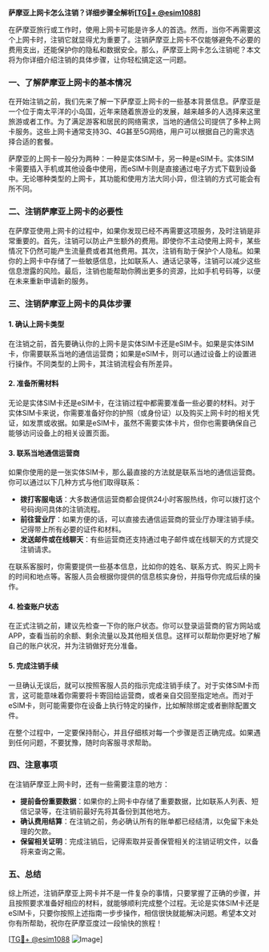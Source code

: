 **萨摩亚上网卡怎么注销？详细步骤全解析[[TG💪+ @esim1088](https://t.me/s/esim1088)]**

在萨摩亚旅行或工作时，使用上网卡可能是许多人的首选。然而，当你不再需要这个上网卡时，注销它就显得尤为重要了。注销萨摩亚上网卡不仅能够避免不必要的费用支出，还能保护你的隐私和数据安全。那么，萨摩亚上网卡怎么注销呢？本文将为你详细介绍注销的具体步骤，让你轻松搞定这一问题。

### 一、了解萨摩亚上网卡的基本情况

在开始注销之前，我们先来了解一下萨摩亚上网卡的一些基本背景信息。萨摩亚是一个位于南太平洋的小岛国，近年来随着旅游业的发展，越来越多的人选择来这里旅游或者工作。为了满足游客和居民的网络需求，当地的通信公司提供了多种上网卡服务。这些上网卡通常支持3G、4G甚至5G网络，用户可以根据自己的需求选择合适的套餐。

萨摩亚的上网卡一般分为两种：一种是实体SIM卡，另一种是eSIM卡。实体SIM卡需要插入手机或其他设备中使用，而eSIM卡则是直接通过电子方式下载到设备中。无论哪种类型的上网卡，其功能和使用方法大同小异，但注销的方式可能会有所不同。

### 二、注销萨摩亚上网卡的必要性

在萨摩亚使用上网卡的过程中，如果你发现已经不再需要这项服务，及时注销是非常重要的。首先，注销可以防止产生额外的费用。即使你不主动使用上网卡，某些情况下仍然可能产生流量费或者其他费用。其次，注销有助于保护个人隐私。如果你的上网卡中存储了一些敏感信息，比如联系人、通话记录等，注销可以减少这些信息泄露的风险。最后，注销也能帮助你腾出更多的资源，比如手机号码等，以便在未来重新申请新的服务。

### 三、注销萨摩亚上网卡的具体步骤

#### 1. 确认上网卡类型

在注销之前，首先要确认你的上网卡是实体SIM卡还是eSIM卡。如果是实体SIM卡，你需要联系当地的通信运营商；如果是eSIM卡，则可以通过设备上的设置进行操作。不同类型的上网卡，其注销流程会有所差异。

#### 2. 准备所需材料

无论是实体SIM卡还是eSIM卡，在注销过程中都需要准备一些必要的材料。对于实体SIM卡来说，你需要准备好你的护照（或身份证）以及购买上网卡时的相关凭证，如发票或收据。如果是eSIM卡，虽然不需要实体卡片，但你也需要确保自己能够访问设备上的相关设置页面。

#### 3. 联系当地通信运营商

如果你使用的是一张实体SIM卡，那么最直接的方法就是联系当地的通信运营商。你可以通过以下几种方式与他们取得联系：

- **拨打客服电话**：大多数通信运营商都会提供24小时客服热线，你可以拨打这个号码询问具体的注销流程。
- **前往营业厅**：如果方便的话，可以直接去通信运营商的营业厅办理注销手续。记得带上所有必要的证件和材料。
- **发送邮件或在线聊天**：有些运营商还支持通过电子邮件或在线聊天的方式提交注销请求。

在联系客服时，你需要提供一些基本信息，比如你的姓名、联系方式、购买上网卡的时间和地点等。客服人员会根据你提供的信息核实身份，并指导你完成后续的操作。

#### 4. 检查账户状态

在正式注销之前，建议先检查一下你的账户状态。你可以登录运营商的官方网站或APP，查看当前的余额、剩余流量以及其他相关信息。这样可以帮助你更好地了解自己的账户状况，并为注销做好充分准备。

#### 5. 完成注销手续

一旦确认无误后，就可以按照客服人员的指示完成注销手续了。对于实体SIM卡而言，这可能意味着你需要将卡寄回给运营商，或者亲自交回至指定地点。而对于eSIM卡，则可能需要你在设备上执行特定的操作，比如解除绑定或者删除配置文件。

在整个过程中，一定要保持耐心，并且仔细核对每一个步骤是否正确完成。如果遇到任何问题，不要犹豫，随时向客服寻求帮助。

### 四、注意事项

在注销萨摩亚上网卡时，还有一些需要注意的地方：

- **提前备份重要数据**：如果你的上网卡中存储了重要数据，比如联系人列表、短信记录等，在注销前最好先将其备份到其他地方。
- **确认费用结算**：在注销之前，务必确认所有的账单都已经结清，以免留下未处理的欠款。
- **保留相关证明**：完成注销后，记得索取并妥善保管相关的注销证明文件，以备将来查询之需。

### 五、总结

综上所述，注销萨摩亚上网卡并不是一件复杂的事情，只要掌握了正确的步骤，并且按照要求准备好相应的材料，就能够顺利完成整个过程。无论是实体SIM卡还是eSIM卡，只要你按照上述指南一步步操作，相信很快就能解决问题。希望本文对你有所帮助，祝你在萨摩亚度过一段愉快的旅程！

[[TG💪+ @esim1088](https://t.me/s/esim1088) ![Image](https://i.postimg.cc/4NQfJmqS/Snipaste-2025-05-13-00-14-12.png)]